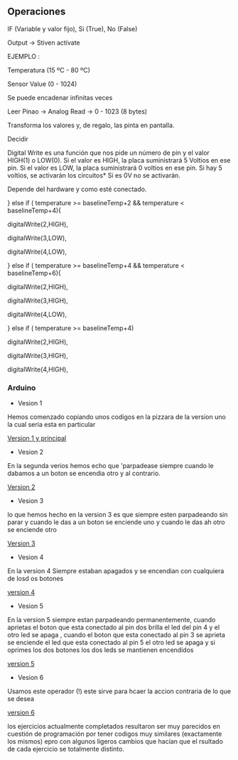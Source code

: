 ## Operaciones



IF (Variable y valor fijo), Si (True), No (False)

Output -> Stiven actívate

EJEMPLO :

Temperatura (15 ºC - 80 ºC)

Sensor Value (0 - 1024)

Se puede encadenar infinitas veces

   Leer Pinao -> Analog Read -> 0 - 1023 (8 bytes)

   Transforma los valores y, de regalo, las pinta en pantalla.

   Decidir



 Digital Write es una función que nos pide un número de pin y el valor HIGH(1) o LOW(0). Si el valor es HIGH,
la placa suministrará 5 Voltios en ese pin. Si el valor es LOW, la placa suministrará 0 voltios en ese pin. 
Si hay 5 voltios, se activarán los circuitos* Si es 0V no se activarán.


   Depende del hardware y como esté conectado.

} else if ( temperature >= baselineTemp+2 && temperature < baselineTemp+4){

digitalWrite(2,HIGH),

digitalWrite(3,LOW),

digitalWrite(4,LOW),

} else if ( temperature >= baselineTemp+4 && temperature < baselineTemp+6){

digitalWrite(2,HIGH),

digitalWrite(3,HIGH),

digitalWrite(4,LOW),

} else if ( temperature >= baselineTemp+4)

digitalWrite(2,HIGH),

digitalWrite(3,HIGH),

digitalWrite(4,HIGH),


 ### Arduino 
 
 * Vesion 1
 
 Hemos comenzado copiando unos codigos en la pizzara de la version uno la cual seria esta en particular 
 
 [Version 1 y principal](https://github.com/DavidMenCam/Arduino/tree/main/Arduino%20%20version%201)
 
 * Vesion 2
 
 En la segunda verios hemos echo que 'parpadease siempre  cuando le dabamos a un boton se encendia otro y al contrario.
 
 [Version 2](https://github.com/DavidMenCam/Arduino/blob/main/arduino%20version%202/albedo_god_2.ino)
 
 * Vesion 3
 
 lo que hemos hecho en la version 3 es que siempre esten parpadeando sin parar y cuando le das a un boton se enciende uno y cuando le das ah otro se enciende otro 
 
 [Version 3](https://github.com/DavidMenCam/Arduino/blob/main/Arduino%20version%203/albedo_god_3.ino)
 
 * Vesion 4
 
 En la version 4 Siempre estaban apagados y se encendian con cualquiera de losd os botones 
 
 [version 4](https://github.com/DavidMenCam/Arduino/blob/main/arduino_ver_4/arduino_ver_4.ino)
 
 * Vesion 5
 
 En la version 5 siempre estan parpadeando permanentemente, cuando aprietas el boton que esta conectado al pin dos brilla el led del pin 4 y el otro led se apaga , cuando el boton que esta conectado al pin 3 se aprieta se enciende el led que esta conectado al pin 5  el otro led se apaga y si oprimes los dos botones los dos leds se mantienen encendidos 
 
 [ version 5](https://github.com/DavidMenCam/Arduino/blob/main/arduino_ver_5/arduino_ver_5.ino)
 
 * Vesion 6
 
 Usamos este operador (!) este sirve para hcaer la accion contraria de lo que se desea 
 
 [version 6](https://github.com/DavidMenCam/Arduino/tree/main/arduino_ver_6)


los ejercicios actualmente completados resultaron ser muy parecidos en cuestión de programación por tener codigos muy similares (exactamente los mismos) epro con algunos ligeros cambios que hacían que el rsultado de cada ejercicio se totalmente distinto.
